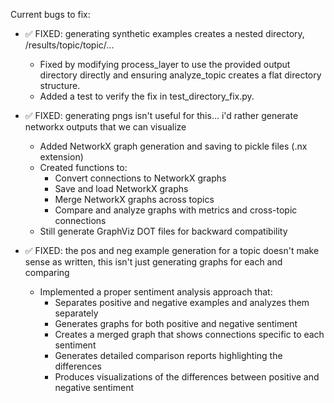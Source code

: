 Current bugs to fix:
- ✅ FIXED: generating synthetic examples creates a nested directory, /results/topic/topic/...
  - Fixed by modifying process_layer to use the provided output directory directly and ensuring analyze_topic creates a flat directory structure.
  - Added a test to verify the fix in test_directory_fix.py.

- ✅ FIXED: generating pngs isn't useful for this... i'd rather generate networkx outputs that we can visualize
  - Added NetworkX graph generation and saving to pickle files (.nx extension)
  - Created functions to:
    - Convert connections to NetworkX graphs
    - Save and load NetworkX graphs
    - Merge NetworkX graphs across topics
    - Compare and analyze graphs with metrics and cross-topic connections
  - Still generate GraphViz DOT files for backward compatibility
    
- ✅ FIXED: the pos and neg example generation for a topic doesn't make sense as written, this isn't just generating graphs for each and comparing
  - Implemented a proper sentiment analysis approach that:
    - Separates positive and negative examples and analyzes them separately
    - Generates graphs for both positive and negative sentiment
    - Creates a merged graph that shows connections specific to each sentiment
    - Generates detailed comparison reports highlighting the differences
    - Produces visualizations of the differences between positive and negative sentiment
